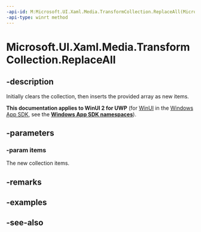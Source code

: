 ```yaml
---
-api-id: M:Microsoft.UI.Xaml.Media.TransformCollection.ReplaceAll(Microsoft.UI.Xaml.Media.Transform[])
-api-type: winrt method
---
```


<!-- Method syntax
public void ReplaceAll(Windows.UI.Xaml.Media.Transform[] items)
-->

# Microsoft.UI.Xaml.Media.TransformCollection.ReplaceAll

## -description
Initially clears the collection, then inserts the provided array as new items.

**This documentation applies to WinUI 2 for UWP** (for [WinUI](/windows/apps/winui/winui3/) in the [Windows App SDK](/windows/apps/windows-app-sdk/), see the **[Windows App SDK namespaces](/windows/windows-app-sdk/api/winrt/)**).

## -parameters
### -param items
The new collection items.

## -remarks

## -examples

## -see-also
